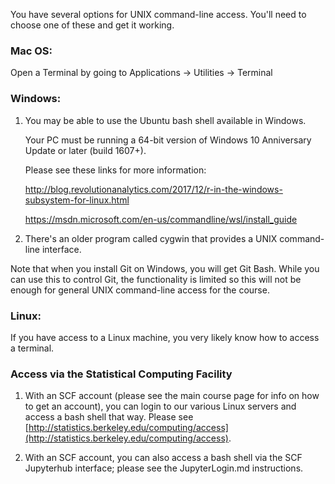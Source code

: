 You have several options for UNIX command-line access. You'll need to choose one of these and get it working.

### Mac OS:

Open a Terminal by going to Applications -> Utilities -> Terminal

### Windows:

1.  You may be able to use the Ubuntu bash shell available in Windows.

    Your PC must be running a 64-bit version of Windows 10 Anniversary Update or later (build 1607+).

    Please see these links for more information:

    http://blog.revolutionanalytics.com/2017/12/r-in-the-windows-subsystem-for-linux.html

    https://msdn.microsoft.com/en-us/commandline/wsl/install_guide

2. There's an older program called cygwin that provides a UNIX command-line interface.

Note that when you install Git on Windows, you will get Git Bash. While you can use this to control Git, the functionality is limited so this will not be enough for general UNIX command-line access for the course.

### Linux:

If you have access to a Linux machine, you very likely know how to access a terminal.

### Access via the Statistical Computing Facility

1. With an SCF account (please see the main course page for info on how to get an account), you can login to our various Linux servers and access a bash shell that way. Please see [http://statistics.berkeley.edu/computing/access](http://statistics.berkeley.edu/computing/access).

2. With an SCF account, you can also access a bash shell via the SCF Jupyterhub interface; please see the JupyterLogin.md instructions. 
